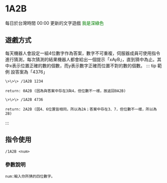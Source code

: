 # 1A2B
每日於台灣時間 00:00 更新的文字遊戲
<font color=#008000>我是深綠色</font>

## 遊戲方式
每天機器人會設定一組4位數字作為答案，數字不可重複，伺服器成員可使用指令進行猜測，每次猜測的結果機器人都會給出一個提示「xAyB」，直到猜中為止。其中x表示位置正確的數的個數，而y表示數字正確而位置不對的數的個數。
::: tip 範例
設答案為「4376」

    \>\>\> /1A2B 1234

    return: 0A2B (因為與答案中存在3與4，但位數不一樣，故返回0A2B)

    \>\>\> /1A2B 4736

    return: 2A2B (因4、6位置皆相同，所以為2A；答案中存在3、7，但位數不一樣，所以為2B)
:::

## 指令使用
`/1A2B <num>`

### 參數說明
    num:輸入你所猜的四位數字。